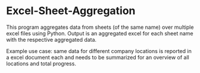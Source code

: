 # Excel-Sheet-Aggregation
This program aggregates data from sheets (of the same name) over multiple excel files using Python. Output is an aggregated excel for each sheet name with the respective aggregated data.

Example use case: same data for different company locations is reported in a excel document each and needs to be summarized for an overview of all locations and total progress.
